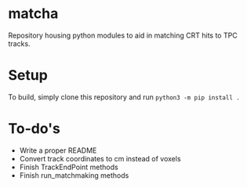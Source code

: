 # matcha
Repository housing python modules to aid in matching CRT hits to TPC tracks. 

# Setup
To build, simply clone this repository and run
`python3 -m pip install .`

# To-do's
- Write a proper README
- Convert track coordinates to cm instead of voxels
- Finish TrackEndPoint methods
- Finish run_matchmaking methods
